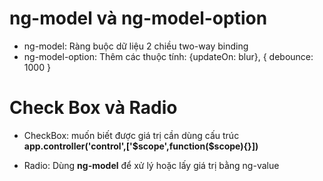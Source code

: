# ng-model và ng-model-option
- ng-model: Ràng buộc dữ liệu 2 chiều two-way binding
- ng-model-option: Thêm các thuộc tính: {updateOn: blur}, { debounce: 1000 }

# Check Box và Radio 
- CheckBox: muốn biết được giá trị cần dùng cấu trúc **app.controller('control',['\$scope',function(\$scope){}])**

- Radio: Dùng **ng-model** để  xử lý hoặc lấy giá trị bằng ng-value

